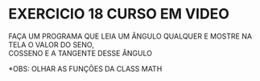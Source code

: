 # EXERCICIO 18 CURSO EM VIDEO

FAÇA UM PROGRAMA QUE LEIA UM ÂNGULO QUALQUER E MOSTRE NA TELA O VALOR DO SENO,\
COSSENO E A TANGENTE DESSE ÂNGULO

*OBS: OLHAR AS FUNÇÕES DA CLASS MATH